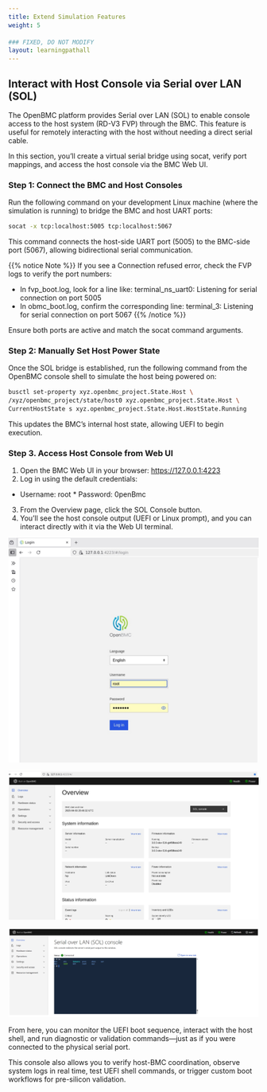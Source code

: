 ```yaml
---
title: Extend Simulation Features
weight: 5

### FIXED, DO NOT MODIFY
layout: learningpathall
---
```


## Interact with Host Console via Serial over LAN (SOL)

The OpenBMC platform provides Serial over LAN (SOL) to enable console access to the host system (RD-V3 FVP) through the BMC. This feature is useful for remotely interacting with the host without needing a direct serial cable.

In this section, you’ll create a virtual serial bridge using socat, verify port mappings, and access the host console via the BMC Web UI.


### Step 1: Connect the BMC and Host Consoles

Run the following command on your development Linux machine (where the simulation is running) to bridge the BMC and host UART ports:

```bash
socat -x tcp:localhost:5005 tcp:localhost:5067
```

This command connects the host-side UART port (5005) to the BMC-side port (5067), allowing bidirectional serial communication.

{{% notice Note %}}
If you see a Connection refused error, check the FVP logs to verify the port numbers:
* In fvp_boot.log, look for a line like:
terminal_ns_uart0: Listening for serial connection on port 5005
* In obmc_boot.log, confirm the corresponding line:
terminal_3: Listening for serial connection on port 5067
{{% /notice %}}

Ensure both ports are active and match the socat command arguments.


### Step 2: Manually Set Host Power State

Once the SOL bridge is established, run the following command from the OpenBMC console shell to simulate the host being powered on:

```bash
busctl set-property xyz.openbmc_project.State.Host \
/xyz/openbmc_project/state/host0 xyz.openbmc_project.State.Host \
CurrentHostState s xyz.openbmc_project.State.Host.HostState.Running
```

This updates the BMC’s internal host state, allowing UEFI to begin execution.

### Step 3. Access Host Console from Web UI

1.	Open the BMC Web UI in your browser:
   https://127.0.0.1:4223
2.	Log in using the default credentials:
   * Username: root
	* Password: 0penBmc
3.	From the Overview page, click the SOL Console button.
4.	You’ll see the host console output (UEFI or Linux prompt), and you can interact directly with it via the Web UI terminal.


![img3 alt-text#center](openbmc_webui_login.jpg "WebUI")


![img3 alt-text#center](openbmc_webui_overview.jpg "WebUI")


![img3 alt-text#center](openbmc_webui_sol.jpg "WebUI")


From here, you can monitor the UEFI boot sequence, interact with the host shell, and run diagnostic or validation commands—just as if you were connected to the physical serial port.

This console also allows you to verify host-BMC coordination, observe system logs in real time, test UEFI shell commands, or trigger custom boot workflows for pre-silicon validation.